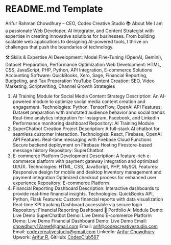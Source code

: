 # README.md Template

Arifur Rahman Chowdhury – CEO, Codex Creative Studio
📚 About Me
I am a passionate Web Developer, AI Integrator, and Content Strategist with expertise in creating innovative solutions for businesses. From building scalable web applications to designing AI-powered tools, I thrive on challenges that push the boundaries of technology.

🛠️ Skills & Expertise
AI Development: Model Fine-Tuning (OpenAI, Gemini), Dataset Preparation, Performance Optimization
Web Development: HTML, CSS, JavaScript, PHP, Python, API Integration, E-commerce Solutions
Accounting Software: QuickBooks, Xero, Sage, Financial Reporting, Budgeting, and Tax Preparation
YouTube Content Creation: SEO, Video Marketing, Scriptwriting, Channel Growth Strategies

1. AI Training Module for Social Media Content Strategy
Description: An AI-powered module to optimize social media content creation and engagement.
Technologies: Python, TensorFlow, OpenAI API
Features:
Dataset preparation with annotated audience behavior and social trends
Real-time analytics integration for Instagram, Facebook, and LinkedIn
Performance monitoring dashboard
Repository: AI Training Module
1. SuperChatbot Creation Project
Description: A full-stack AI chatbot for seamless customer interaction.
Technologies: React, Firebase, OpenAI API
Features:
Real-time messaging with Firebase Cloud Functions
Secure backend deployment on Firebase Hosting
Firestore-based message history
Repository: SuperChatbot
1. E-commerce Platform Development
Description: A feature-rich e-commerce platform with payment gateway integration and optimized UI/UX.
Technologies: HTML, CSS, JavaScript, PHP, MySQL
Features:
Responsive design for mobile and desktop
Inventory management and payment integration
Optimized checkout process for enhanced user experience
Repository: E-commerce Platform
1. Financial Reporting Dashboard
Description: Interactive dashboards to provide real-time financial insights.
Technologies: QuickBooks API, Python, Flask
Features:
Custom financial reports with data visualization
Real-time KPI tracking
Dashboard accessible via secure login
Repository: Financial Reporting Dashboard
🌟 Portfolio
AI Module Demo: Live Demo
SuperChatbot Demo: Live Demo
E-commerce Platform Demo: Live Demo
Financial Dashboard Demo: Live Demo
Email: [chowdhury12areef@gmail.com](mailto:chowdhury12areef@gmail.com)
Email: [arif@codexcreativestudio.com](mailto:arif@codexcreativestudio.com)
Email: [codexcreativestudio@gmail.com](mailto:codexcreativestudio@gmail.com)
LinkedIn: [Arifur Chowdhury](https://www.linkedin.com/in/arif-chowdhury-210a3a338/)
Upwork: [Arifur R.](https://www.upwork.com/freelancers/scriptwriterarif)
GitHub: [CodexClub567](https://github.com/CodexClub567)

